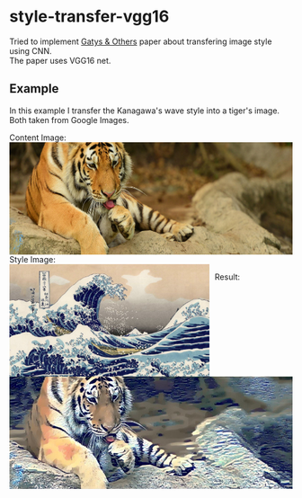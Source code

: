 # style-transfer-vgg16
Tried to implement [Gatys & Others](https://www.cv-foundation.org/openaccess/content_cvpr_2016/papers/Gatys_Image_Style_Transfer_CVPR_2016_paper.pdf]) paper about transfering image style using CNN.  
The paper uses VGG16 net.




## Example
In this example I transfer the Kanagawa's wave style into a tiger's image. Both taken from Google Images.  

Content Image:  
<img src="input/tiger.jpg"
     alt="Tiger"
     height="200px"
     style="float: left; margin-right: 10px" />  
     
Style Image:  
<img src="input/wave.jpg"
     alt="wave"
     height="200px"
     style="float: left; margin-right: 10px" />   
     
Result:     
<img src="output/styled-tiger.jpg"
     alt="Tiger"
     height="200px"
     style="float: left; margin-right: 10px" /> 
